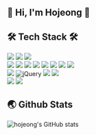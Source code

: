 ## 💬 Hi, I'm Hojeong 👋

## 🛠️ Tech Stack 🛠️
<img src="https://img.shields.io/badge/Java-007396?style=flat&logo=java&logoColor=white">
<img src="https://img.shields.io/badge/C-A8B9CC?style=flat&logo=c&logoColor=white">
<img src="https://img.shields.io/badge/Kotlin-7F52FF?style=flat&logo=Kotlin&logoColor=white">
<br>
<img src="https://img.shields.io/badge/Android Studio-3DDC84?style=flat&logo=Android Studio&logoColor=white">
<img src="https://img.shields.io/badge/Eclipse IDE-2C2255?style=flat&logo=Eclipse IDE&logoColor=white">
<img src="https://img.shields.io/badge/oracle-F80000?style=flat&logo=oracle&logoColor=white">
<img src="https://img.shields.io/badge/MySQL-4479A1?style=flat&logo=MySQL&logoColor=white">
<img src="https://img.shields.io/badge/Visual Studio-5C2D91?style=flat&logo=Visual Studio&logoColor=white">
<img src="https://img.shields.io/badge/Visual Studio Code-007ACC?style=flat&logo=Visual Studio Code&logoColor=white">
<img src="https://img.shields.io/badge/Ubuntu-E95420?style=flat&logo=ubuntu&logoColor=black">
<img src="https://img.shields.io/badge/VMware-607078?style=flat&logo=VMware&logoColor=black">
<br>
<img src="https://img.shields.io/badge/javascript-F7DF1E?style=flat&logo=javascript&logoColor=black">
<img alt="jQuery" src="https://img.shields.io/badge/jquery-0769AD?style=flat&logo=jquery&logoColor=white">
<img src="https://img.shields.io/badge/html-E34F26?style=flat&logo=html5&logoColor=white">
<img src="https://img.shields.io/badge/css-1572B6?style=flat&logo=css3&logoColor=white">
<br>
<img src="https://img.shields.io/badge/github-181717?style=flat&logo=github&logoColor=white">
<img src="https://img.shields.io/badge/git-F05032?style=flat&logo=git&logoColor=white">


## 🌏 Github Stats
![hojeong's GitHub stats](https://github-readme-stats.vercel.app/api?username=hojeong2747&show_icons=true&theme=dracula) 
